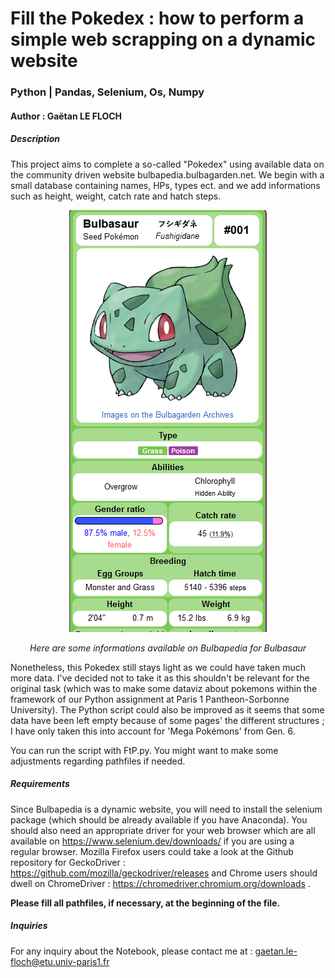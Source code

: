 # Fill the Pokedex : how to perform a simple web scrapping on a dynamic website
### Python | Pandas, Selenium, Os, Numpy
#### **Author : Gaëtan LE FLOCH**

##### Description

This project aims to complete a so-called "Pokedex" using available data on the community driven website bulbapedia.bulbagarden.net. We begin with a small database containing names, HPs, types ect. and we add informations such as height, weight, catch rate and hatch steps.

<p align='center'><img src="https://github.com/GaetanLF/Fill-the-Pokedex/blob/main/Bulbasaur.png" alt="Bulbasaur's infos" /></p>

<p align="center"><i>Here are some informations available on Bulbapedia for Bulbasaur</i></p>

Nonetheless, this Pokedex still stays light as we could have taken much more data. I've decided not to take it as this shouldn't be relevant for the original task (which was to make some dataviz about pokemons within the framework of our Python assignment at Paris 1 Pantheon-Sorbonne University). The Python script could also be improved as it seems that some data have been left empty because of some pages' the different structures ; I have only taken this into account for 'Mega Pokémons' from Gen. 6.

You can run the script with FtP.py. You might want to make some adjustments regarding pathfiles if needed.

##### Requirements

Since Bulbapedia is a dynamic website, you will need to install the selenium package (which should be already available if you have Anaconda). You should also need an appropriate driver for your web browser which are all available on https://www.selenium.dev/downloads/ if you are using a regular browser. Mozilla Firefox users could take a look at the Github repository for GeckoDriver : https://github.com/mozilla/geckodriver/releases and Chrome users should dwell on ChromeDriver : https://chromedriver.chromium.org/downloads . 

**Please fill all pathfiles, if necessary, at the beginning of the file.**

##### Inquiries

For any inquiry about the Notebook, please contact me at : gaetan.le-floch@etu.univ-paris1.fr
